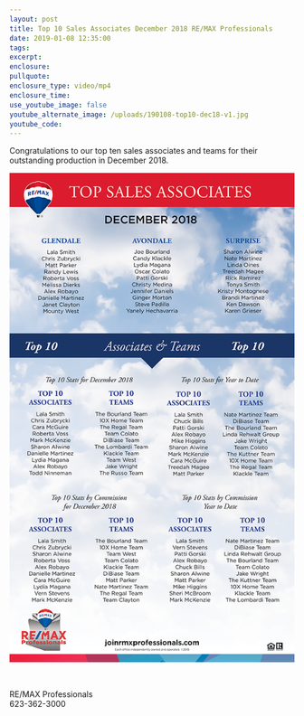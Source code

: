 ```yaml
---
layout: post
title: Top 10 Sales Associates December 2018 RE/MAX Professionals
date: 2019-01-08 12:35:00
tags:
excerpt:
enclosure:
pullquote:
enclosure_type: video/mp4
enclosure_time:
use_youtube_image: false
youtube_alternate_image: /uploads/190108-top10-dec18-v1.jpg
youtube_code:
---
```


Congratulations to our top ten sales associates and teams for their outstanding production in December 2018.&nbsp;

![](/uploads/190108-top10-dec18-v1.png)

&nbsp;

RE/MAX Professionals<br>623-362-3000